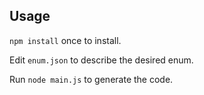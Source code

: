 ## Usage

`npm install` once to install.

Edit `enum.json` to describe the desired enum.

Run `node main.js` to generate the code.